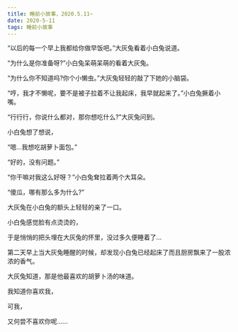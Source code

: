 ```yaml
---
title: 睡前小故事，2020.5.11~
date: 2020-5-11
tags: 睡前小故事
---
```


“以后的每一个早上我都给你做早饭吧。”大灰兔看着小白兔说道。

“为什么是你准备呀?”小白兔呆萌呆萌的看着大灰兔。<!-- more -->

“为什么你不知道吗?你个小懒虫。”大灰兔轻轻的敲了下她的小脑袋。

“哼，我才不懒呢，要不是被子拉着不让我起床，我早就起来了。”小白兔撅着小嘴。


“行行行，你说什么都对，那你想吃什么?”大灰兔问到。

小白兔想了想说，

“嗯...我想吃胡萝卜面包。”

“好的，没有问题。”

“你干嘛对我这么好呀？”小白兔耷拉着两个大耳朵。

“傻瓜，哪有那么多为什么?”

大灰兔在小白兔的额头上轻轻的亲了一口。

小白兔感觉脸有点烫烫的，

于是悄悄的把头埋在大灰兔的怀里，没过多久便睡着了...


第二天早上当大灰兔睡醒的时候，却发现小白兔已经起床了而且厨房飘来了一股浓浓的香气。

大灰兔知道，那是他最喜欢的胡萝卜汤的味道。

我知道你喜欢我，

可我，

又何尝不喜欢你呢......
